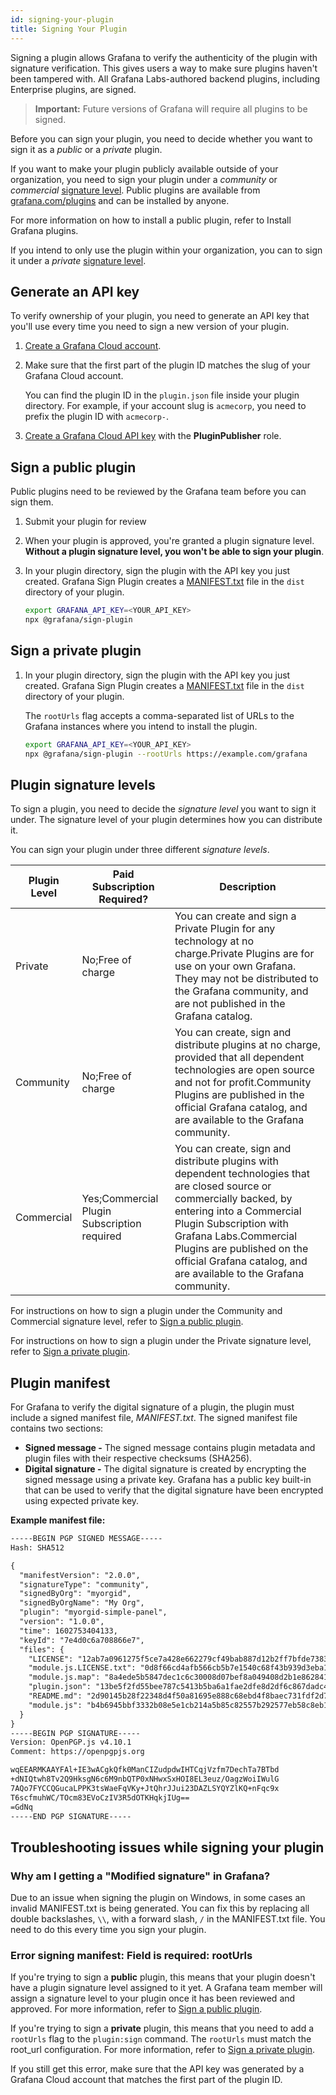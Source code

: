 ```yaml
---
id: signing-your-plugin
title: Signing Your Plugin
---
```

<!-- Do NOT edit this file directly. It is pulled from github.com/grafana/grafana via docusaurus-plugin-remote-content -->


Signing a plugin allows Grafana to verify the authenticity of the plugin with signature verification. This gives users a way to make sure plugins haven't been tampered with. All Grafana Labs-authored backend plugins, including Enterprise plugins, are signed.

> **Important:** Future versions of Grafana will require all plugins to be signed.

Before you can sign your plugin, you need to decide whether you want to sign it as a *public* or a *private* plugin.

If you want to make your plugin publicly available outside of your organization, you need to sign your plugin under a *community* or *commercial* [signature level](#plugin-signature-levels). Public plugins are available from [grafana.com/plugins](https://grafana.com/plugins) and can be installed by anyone.

For more information on how to install a public plugin, refer to Install Grafana plugins.

If you intend to only use the plugin within your organization, you can to sign it under a *private* [signature level](#plugin-signature-levels).

## Generate an API key

To verify ownership of your plugin, you need to generate an API key that you'll use every time you need to sign a new version of your plugin.

1.  [Create a Grafana Cloud account](https://grafana.com/signup).

2.  Make sure that the first part of the plugin ID matches the slug of your Grafana Cloud account.

    You can find the plugin ID in the `plugin.json` file inside your plugin directory. For example, if your account slug is `acmecorp`, you need to prefix the plugin ID with `acmecorp-`.

3.  [Create a Grafana Cloud API key](https://grafana.com/docs/grafana-cloud/reference/create-api-key/) with the **PluginPublisher** role.

## Sign a public plugin

Public plugins need to be reviewed by the Grafana team before you can sign them.

1.  Submit your plugin for review
2.  When your plugin is approved, you're granted a plugin signature level. **Without a plugin signature level, you won't be able to sign your plugin**.
3.  In your plugin directory, sign the plugin with the API key you just created. Grafana Sign Plugin creates a [MANIFEST.txt](#plugin-manifest) file in the `dist` directory of your plugin.

    ```bash
    export GRAFANA_API_KEY=<YOUR_API_KEY>
    npx @grafana/sign-plugin
    ```

## Sign a private plugin

1.  In your plugin directory, sign the plugin with the API key you just created. Grafana Sign Plugin creates a [MANIFEST.txt](#plugin-manifest) file in the `dist` directory of your plugin.

    The `rootUrls` flag accepts a comma-separated list of URLs to the Grafana instances where you intend to install the plugin.

    ```bash
    export GRAFANA_API_KEY=<YOUR_API_KEY>
    npx @grafana/sign-plugin --rootUrls https://example.com/grafana
    ```

## Plugin signature levels

To sign a plugin, you need to decide the *signature level* you want to sign it under. The signature level of your plugin determines how you can distribute it.

You can sign your plugin under three different *signature levels*.

| **Plugin Level** | **Paid Subscription Required?**                 | **Description**                                                                                                                                                                                                                                                                                                        |
| ---------------- | ----------------------------------------------- | ---------------------------------------------------------------------------------------------------------------------------------------------------------------------------------------------------------------------------------------------------------------------------------------------------------------------- |
| Private          | No;Free of charge                           | You can create and sign a Private Plugin for any technology at no charge.Private Plugins are for use on your own Grafana. They may not be distributed to the Grafana community, and are not published in the Grafana catalog.                                                                            |
| Community        | No;Free of charge                           | You can create, sign and distribute plugins at no charge, provided that all dependent technologies are open source and not for profit.Community Plugins are published in the official Grafana catalog, and are available to the Grafana community.                                                       |
| Commercial       | Yes;Commercial Plugin Subscription required | You can create, sign and distribute plugins with dependent technologies that are closed source or commercially backed, by entering into a Commercial Plugin Subscription with Grafana Labs.Commercial Plugins are published on the official Grafana catalog, and are available to the Grafana community. |

For instructions on how to sign a plugin under the Community and Commercial signature level, refer to [Sign a public plugin](#sign-a-public-plugin).

For instructions on how to sign a plugin under the Private signature level, refer to [Sign a private plugin](#sign-a-private-plugin).

## Plugin manifest

For Grafana to verify the digital signature of a plugin, the plugin must include a signed manifest file, *MANIFEST.txt*. The signed manifest file contains two sections:

*   **Signed message -** The signed message contains plugin metadata and plugin files with their respective checksums (SHA256).
*   **Digital signature -** The digital signature is created by encrypting the signed message using a private key. Grafana has a public key built-in that can be used to verify that the digital signature have been encrypted using expected private key.

**Example manifest file:**

```txt
-----BEGIN PGP SIGNED MESSAGE-----
Hash: SHA512

{
  "manifestVersion": "2.0.0",
  "signatureType": "community",
  "signedByOrg": "myorgid",
  "signedByOrgName": "My Org",
  "plugin": "myorgid-simple-panel",
  "version": "1.0.0",
  "time": 1602753404133,
  "keyId": "7e4d0c6a708866e7",
  "files": {
    "LICENSE": "12ab7a0961275f5ce7a428e662279cf49bab887d12b2ff7bfde738346178c28c",
    "module.js.LICENSE.txt": "0d8f66cd4afb566cb5b7e1540c68f43b939d3eba12ace290f18abc4f4cb53ed0",
    "module.js.map": "8a4ede5b5847dec1c6c30008d07bef8a049408d2b1e862841e30357f82e0fa19",
    "plugin.json": "13be5f2fd55bee787c5413b5ba6a1fae2dfe8d2df6c867dadc4657b98f821f90",
    "README.md": "2d90145b28f22348d4f50a81695e888c68ebd4f8baec731fdf2d79c8b187a27f",
    "module.js": "b4b6945bbf3332b08e5e1cb214a5b85c82557b292577eb58c8eb1703bc8e4577"
  }
}
-----BEGIN PGP SIGNATURE-----
Version: OpenPGP.js v4.10.1
Comment: https://openpgpjs.org

wqEEARMKAAYFAl+IE3wACgkQfk0ManCIZudpdwIHTCqjVzfm7DechTa7BTbd
+dNIQtwh8Tv2Q9HksgN6c6M9nbQTP0xNHwxSxHOI8EL3euz/OagzWoiIWulG
7AQo7FYCCQGucaLPPK3tsWaeFqVKy+JtQhrJJui23DAZLSYQYZlKQ+nFqc9x
T6scfmuhWC/TOcm83EVoCzIV3R5dOTKHqkjIUg==
=GdNq
-----END PGP SIGNATURE-----
```

## Troubleshooting issues while signing your plugin

### Why am I getting a "Modified signature" in Grafana?

Due to an issue when signing the plugin on Windows, in some cases an invalid MANIFEST.txt is being generated. You can fix this by replacing all double backslashes, `\\`, with a forward slash, `/` in the MANIFEST.txt file. You need to do this every time you sign your plugin.

### Error signing manifest: Field is required: rootUrls

If you're trying to sign a **public** plugin, this means that your plugin doesn't have a plugin signature level assigned to it yet. A Grafana team member will assign a signature level to your plugin once it has been reviewed and approved. For more information, refer to [Sign a public plugin](#sign-a-public-plugin).

If you're trying to sign a **private** plugin, this means that you need to add a `rootUrls` flag to the `plugin:sign` command. The `rootUrls` must match the root_url configuration. For more information, refer to [Sign a private plugin](#sign-a-private-plugin).

If you still get this error, make sure that the API key was generated by a Grafana Cloud account that matches the first part of the plugin ID.

            